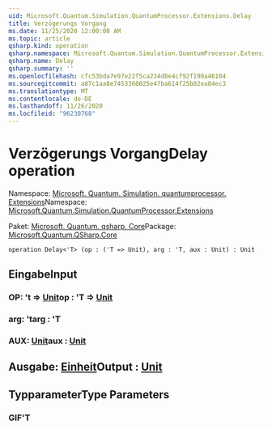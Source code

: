 ```yaml
---
uid: Microsoft.Quantum.Simulation.QuantumProcessor.Extensions.Delay
title: Verzögerungs Vorgang
ms.date: 11/25/2020 12:00:00 AM
ms.topic: article
qsharp.kind: operation
qsharp.namespace: Microsoft.Quantum.Simulation.QuantumProcessor.Extensions
qsharp.name: Delay
qsharp.summary: ''
ms.openlocfilehash: cfc53bda7e97e22f5ca234d8e4cf92f190a46104
ms.sourcegitcommit: a87c1aa8e7453360025e47ba614f25b02ea84ec3
ms.translationtype: MT
ms.contentlocale: de-DE
ms.lasthandoff: 11/26/2020
ms.locfileid: "96230768"
---
```

# <a name="delay-operation"></a><span data-ttu-id="f957d-102">Verzögerungs Vorgang</span><span class="sxs-lookup"><span data-stu-id="f957d-102">Delay operation</span></span>

<span data-ttu-id="f957d-103">Namespace: [Microsoft. Quantum. Simulation. quantumprocessor. Extensions](xref:Microsoft.Quantum.Simulation.QuantumProcessor.Extensions)</span><span class="sxs-lookup"><span data-stu-id="f957d-103">Namespace: [Microsoft.Quantum.Simulation.QuantumProcessor.Extensions](xref:Microsoft.Quantum.Simulation.QuantumProcessor.Extensions)</span></span>

<span data-ttu-id="f957d-104">Paket: [Microsoft. Quantum. qsharp. Core](https://nuget.org/packages/Microsoft.Quantum.QSharp.Core)</span><span class="sxs-lookup"><span data-stu-id="f957d-104">Package: [Microsoft.Quantum.QSharp.Core](https://nuget.org/packages/Microsoft.Quantum.QSharp.Core)</span></span>




```qsharp
operation Delay<'T> (op : ('T => Unit), arg : 'T, aux : Unit) : Unit
```


## <a name="input"></a><span data-ttu-id="f957d-105">Eingabe</span><span class="sxs-lookup"><span data-stu-id="f957d-105">Input</span></span>

### <a name="op--t--unit"></a><span data-ttu-id="f957d-106">OP: 't => [Unit](xref:microsoft.quantum.lang-ref.unit)</span><span class="sxs-lookup"><span data-stu-id="f957d-106">op : 'T => [Unit](xref:microsoft.quantum.lang-ref.unit)</span></span> 




### <a name="arg--t"></a><span data-ttu-id="f957d-107">arg: 't</span><span class="sxs-lookup"><span data-stu-id="f957d-107">arg : 'T</span></span>




### <a name="aux--unit"></a><span data-ttu-id="f957d-108">AUX: [Unit](xref:microsoft.quantum.lang-ref.unit)</span><span class="sxs-lookup"><span data-stu-id="f957d-108">aux : [Unit](xref:microsoft.quantum.lang-ref.unit)</span></span>





## <a name="output--unit"></a><span data-ttu-id="f957d-109">Ausgabe: [Einheit](xref:microsoft.quantum.lang-ref.unit)</span><span class="sxs-lookup"><span data-stu-id="f957d-109">Output : [Unit](xref:microsoft.quantum.lang-ref.unit)</span></span>



## <a name="type-parameters"></a><span data-ttu-id="f957d-110">Typparameter</span><span class="sxs-lookup"><span data-stu-id="f957d-110">Type Parameters</span></span>

### <a name="t"></a><span data-ttu-id="f957d-111">GIF</span><span class="sxs-lookup"><span data-stu-id="f957d-111">'T</span></span>

